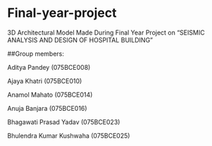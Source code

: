 # Final-year-project
3D Architectural Model Made During Final Year Project on “SEISMIC ANALYSIS AND DESIGN OF HOSPITAL BUILDING”

##Group members:

Aditya Pandey (075BCE008) 

Ajaya Khatri (075BCE010)

Anamol Mahato (075BCE014)

Anuja Banjara (075BCE016)

Bhagawati Prasad Yadav (075BCE023)

Bhulendra Kumar Kushwaha (075BCE025)


